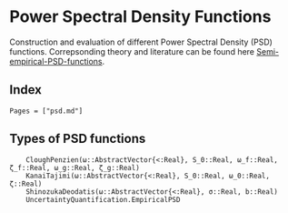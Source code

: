 # Power Spectral Density Functions

Construction and evaluation of different Power Spectral Density (PSD) functions. Correpsonding theory and literature can be found here [Semi-empirical-PSD-functions](@ref).

## Index

```@index
Pages = ["psd.md"]
```

## Types of PSD functions

```@docs
    CloughPenzien(ω::AbstractVector{<:Real}, S_0::Real, ω_f::Real, ζ_f::Real, ω_g::Real, ζ_g::Real)
    KanaiTajimi(ω::AbstractVector{<:Real}, S_0::Real, ω_0::Real, ζ::Real)
    ShinozukaDeodatis(ω::AbstractVector{<:Real}, σ::Real, b::Real)
    UncertaintyQuantification.EmpiricalPSD
```
